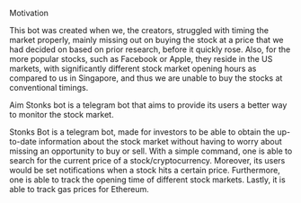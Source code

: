 Motivation 

This bot was created when we, the creators, struggled with timing the market properly, mainly missing out on buying the stock at a price that we had decided on based on prior research, before it quickly rose. Also, for the more popular stocks, such as Facebook or Apple, they reside in the US markets, with significantly different stock market opening hours as compared to us in Singapore, and thus we are unable to buy the stocks at conventional timings.

Aim
Stonks bot is a telegram bot that aims to provide its users a better way to monitor the stock market. 

Stonks Bot is a telegram bot, made for investors to be able to obtain the up-to-date information about the stock market without having to worry about missing an opportunity to buy or sell. With a simple command, one is able to search for the current price of a stock/cryptocurrency. Moreover, its users would be set notifications when a stock hits a certain price. Furthermore, one is able to track the opening time of different stock markets. Lastly, it is able to track gas prices for Ethereum. 
